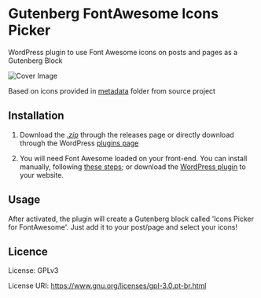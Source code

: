 # Gutenberg FontAwesome Icons Picker
WordPress plugin to use Font Awesome icons on posts and pages as a Gutenberg Block

![Cover Image](https://i.ibb.co/vz7B5Xd/Screenshot-2020-05-28-Edit-Post-Valkyria-tech-Word-Press.png)

Based on icons provided in [metadata](https://github.com/FortAwesome/Font-Awesome/tree/master/metadata) folder from source project

## Installation
1. Download the [*.zip*](https://github.com/victorandeloci/fontawesome-gutenberg-picker/releases) through the releases page or directly download through the WordPress [plugins page](https://br.wordpress.org/plugins/fa-icons-picker/)

2. You will need Font Awesome loaded on your front-end. You can install manually, following [these steps](https://fontawesome.com/how-to-use/on-the-web/setup/hosting-font-awesome-yourself); or download the [WordPress plugin](https://br.wordpress.org/plugins/font-awesome/) to your website.

## Usage
After activated, the plugin will create a Gutenberg block called 'Icons Picker for FontAwesome'. Just add it to your post/page and select your icons!

## Licence
License: GPLv3

License URI: https://www.gnu.org/licenses/gpl-3.0.pt-br.html
